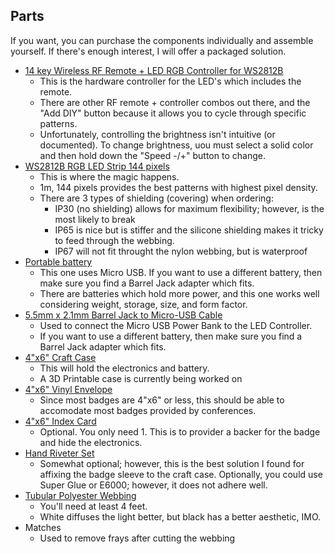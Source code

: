 ## Parts

If you want, you can purchase the components individually and assemble yourself.  If there's enough interest, I will offer a packaged solution.

* [14 key Wireless RF Remote + LED RGB Controller for WS2812B](https://amzn.to/2WrNkZ1)
  * This is the hardware controller for the LED's which includes the remote.
  * There are other RF remote + controller combos out there, and the "Add DIY" button because it allows you to cycle through specific patterns.
  * Unfortunately, controlling the brightness isn't intuitive (or documented).  To change brightness, uou must select a solid color and then hold down the "Speed -/+" button to change.
* [WS2812B RGB LED Strip 144 pixels](https://amzn.to/2K5UtaP)
  * This is where the magic happens.
  * 1m, 144 pixels provides the best patterns with highest pixel density.
  * There are 3 types of shielding (covering) when ordering:
    * IP30 (no shielding) allows for maximum flexibility; however, is the most likely to break
    * IP65 is nice but is stiffer and the silicone shielding makes it tricky to feed through the webbing.
    * IP67 will not fit throught the nylon webbing, but is waterproof
* [Portable battery](https://amzn.to/2I4XtBS)
  * This one uses Micro USB.  If you want to use a different battery, then make sure you find a Barrel Jack adapter which fits. 
  * There are batteries which hold more power, and this one works well considering weight, storage, size, and form factor.
* [5.5mm x 2.1mm Barrel Jack to Micro-USB Cable](https://amzn.to/2F0102G)
  * Used to connect the Micro USB Power Bank to the LED Controller.
  * If you want to use a different battery, then make sure you find a Barrel Jack adapter which fits. 
* [4"x6" Craft Case](https://amzn.to/2ICOuYP)
  * This will hold the electronics and battery.
  * A 3D Printable case is currently being worked on
* [4"x6" Vinyl Envelope](https://amzn.to/2Na9YRd)
  * Since most badges are 4"x6" or less, this should be able to accomodate most badges provided by conferences.
* [4"x6" Index Card](https://amzn.to/2XWJVBS)
  * Optional.  You only need 1.  This is to provider a backer for the badge and hide the electronics.
* [Hand Riveter Set](https://amzn.to/2IDv6uS)
  * Somewhat optional; however, this is the best solution I found for affixing the badge sleeve to the craft case.  Optionally, you could use Super Glue or E6000; however, it does not adhere well.
* [Tubular Polyester Webbing](https://www.strapworks.com/product_p/stpw1.htm)
  * You'll need at least 4 feet.
  * White diffuses the light better, but black has a better aesthetic, IMO.
* Matches
  * Used to remove frays after cutting the webbing